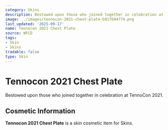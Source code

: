 ```yaml
---
category: Skins
description: Bestowed upon those who joined together in celebration at TennoCon 2021.
image: ../images/tennocon-2021-chest-plate-b91fb94774.png
last_updated: '2025-09-17'
name: Tennocon 2021 Chest Plate
source: WFCD
tags:
- Skin
- Skins
tradable: false
type: Skin
---
```


# Tennocon 2021 Chest Plate

Bestowed upon those who joined together in celebration at TennoCon 2021.

## Cosmetic Information

**Tennocon 2021 Chest Plate** is a skin cosmetic item for Skins.

